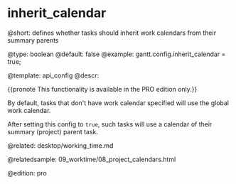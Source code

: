 inherit_calendar
=============

@short:
	defines whether tasks should inherit work calendars from their summary parents

@type: boolean
@default: false
@example:
gantt.config.inherit_calendar = true;

@template:	api_config
@descr:

{{pronote This functionality is available in the PRO edition only.}}

By default, tasks that don't have work calendar specified will use the global work calendar.

After setting this config to `true`, such tasks will use a calendar of their summary (project) parent task.


@related:
desktop/working_time.md

@relatedsample:
09_worktime/08_project_calendars.html

@edition: pro


